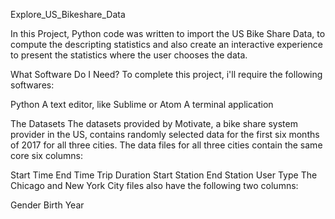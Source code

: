 Explore_US_Bikeshare_Data


In this Project, Python code was written to import the US Bike Share Data, to compute the descripting statistics and also create an interactive experience to present the statistics where the user chooses the data.


What Software Do I Need?
To complete this project, i'll require the following softwares:

Python
A text editor, like Sublime or Atom
A terminal application

The Datasets
The datasets provided by Motivate, a bike share system provider in the US, contains randomly selected data for the first six months of 2017 for all three cities. The data files for all three cities contain the same core six columns:

Start Time
End Time
Trip Duration
Start Station
End Station
User Type
The Chicago and New York City files also have the following two columns:

Gender
Birth Year
